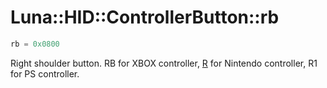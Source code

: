 # Luna::HID::ControllerButton::rb

```c++
rb = 0x0800
```

Right shoulder button. RB for XBOX controller, [R](struct_luna_1_1_r.md) for Nintendo controller, R1 for PS controller. 

